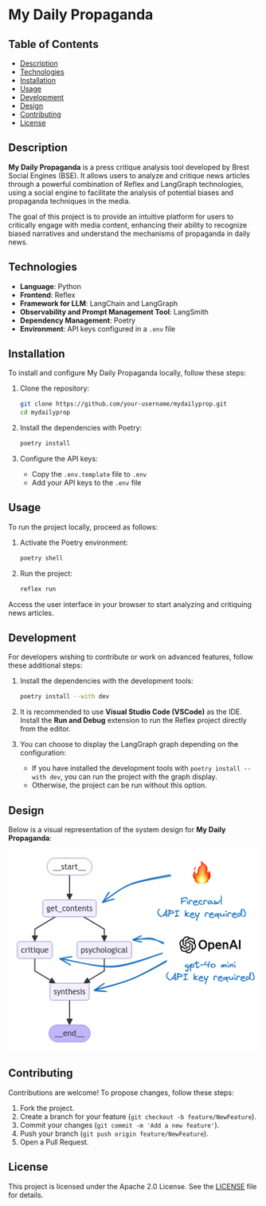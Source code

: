 # My Daily Propaganda

## Table of Contents
- [Description](#description)
- [Technologies](#technologies)
- [Installation](#installation)
- [Usage](#usage)
- [Development](#development)
- [Design](#design)
- [Contributing](#contributing)
- [License](#license)

## Description
**My Daily Propaganda** is a press critique analysis tool developed by Brest Social Engines (BSE). It allows users to analyze and critique news articles through a powerful combination of Reflex and LangGraph technologies, using a social engine to facilitate the analysis of potential biases and propaganda techniques in the media.

The goal of this project is to provide an intuitive platform for users to critically engage with media content, enhancing their ability to recognize biased narratives and understand the mechanisms of propaganda in daily news.

## Technologies
- **Language**: Python
- **Frontend**: Reflex
- **Framework for LLM**: LangChain and LangGraph
- **Observability and Prompt Management Tool**: LangSmith
- **Dependency Management**: Poetry
- **Environment**: API keys configured in a `.env` file

## Installation
To install and configure My Daily Propaganda locally, follow these steps:

1. Clone the repository:
    ```bash
    git clone https://github.com/your-username/mydailyprop.git
    cd mydailyprop
    ```

2. Install the dependencies with Poetry:
    ```bash
    poetry install
    ```

3. Configure the API keys:
    - Copy the `.env.template` file to `.env`
    - Add your API keys to the `.env` file

## Usage
To run the project locally, proceed as follows:

1. Activate the Poetry environment:
    ```bash
    poetry shell
    ```

2. Run the project:
    ```bash
    reflex run
    ```

Access the user interface in your browser to start analyzing and critiquing news articles.

## Development
For developers wishing to contribute or work on advanced features, follow these additional steps:

1. Install the dependencies with the development tools:
    ```bash
    poetry install --with dev
    ```

2. It is recommended to use **Visual Studio Code (VSCode)** as the IDE. Install the **Run and Debug** extension to run the Reflex project directly from the editor.

3. You can choose to display the LangGraph graph depending on the configuration:
    - If you have installed the development tools with `poetry install --with dev`, you can run the project with the graph display.
    - Otherwise, the project can be run without this option.

## Design
Below is a visual representation of the system design for **My Daily Propaganda**:

![My Daily Propaganda graph design](docs/mydailyprop_design.png)

## Contributing
Contributions are welcome! To propose changes, follow these steps:

1. Fork the project.
2. Create a branch for your feature (`git checkout -b feature/NewFeature`).
3. Commit your changes (`git commit -m 'Add a new feature'`).
4. Push your branch (`git push origin feature/NewFeature`).
5. Open a Pull Request.

## License
This project is licensed under the Apache 2.0 License. See the [LICENSE](LICENSE) file for details.
